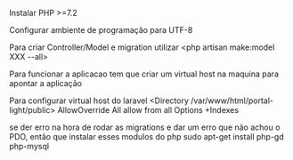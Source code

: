 Instalar PHP >=7.2

Configurar ambiente de programação para UTF-8

Para criar Controller/Model e migration utilizar <php artisan make:model XXX --all>


Para funcionar a aplicacao
tem que criar um virtual host na maquina para apontar a aplicação

Para configurar virtual host do laravel
<Directory /var/www/html/portal-light/public>
          AllowOverride All
          allow from all
          Options +Indexes
</Directory>


se der erro na hora de rodar as migrations e dar um erro que não achou o PDO, então que instalar esses modulos do php
sudo apt-get install php-gd php-mysql
